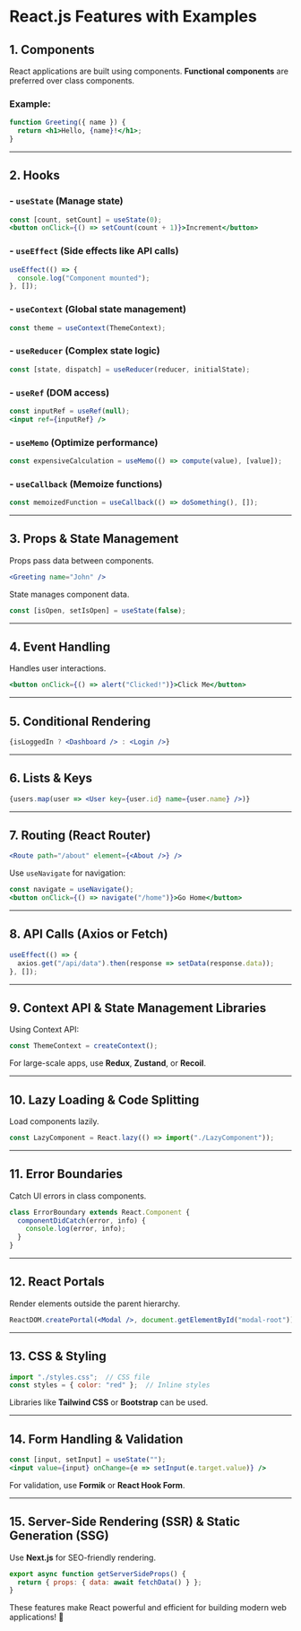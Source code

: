 # React.js Features with Examples

## 1. Components
React applications are built using components. **Functional components** are preferred over class components.

### Example:
```jsx
function Greeting({ name }) {
  return <h1>Hello, {name}!</h1>;
}
```

---

## 2. Hooks
### - `useState` (Manage state)
```jsx
const [count, setCount] = useState(0);
<button onClick={() => setCount(count + 1)}>Increment</button>
```

### - `useEffect` (Side effects like API calls)
```jsx
useEffect(() => {
  console.log("Component mounted");
}, []);
```

### - `useContext` (Global state management)
```jsx
const theme = useContext(ThemeContext);
```

### - `useReducer` (Complex state logic)
```jsx
const [state, dispatch] = useReducer(reducer, initialState);
```

### - `useRef` (DOM access)
```jsx
const inputRef = useRef(null);
<input ref={inputRef} />
```

### - `useMemo` (Optimize performance)
```jsx
const expensiveCalculation = useMemo(() => compute(value), [value]);
```

### - `useCallback` (Memoize functions)
```jsx
const memoizedFunction = useCallback(() => doSomething(), []);
```

---

## 3. Props & State Management
Props pass data between components.
```jsx
<Greeting name="John" />
```
State manages component data.
```jsx
const [isOpen, setIsOpen] = useState(false);
```

---

## 4. Event Handling
Handles user interactions.
```jsx
<button onClick={() => alert("Clicked!")}>Click Me</button>
```

---

## 5. Conditional Rendering
```jsx
{isLoggedIn ? <Dashboard /> : <Login />}
```

---

## 6. Lists & Keys
```jsx
{users.map(user => <User key={user.id} name={user.name} />)}
```

---

## 7. Routing (React Router)
```jsx
<Route path="/about" element={<About />} />
```
Use `useNavigate` for navigation:
```jsx
const navigate = useNavigate();
<button onClick={() => navigate("/home")}>Go Home</button>
```

---

## 8. API Calls (Axios or Fetch)
```jsx
useEffect(() => {
  axios.get("/api/data").then(response => setData(response.data));
}, []);
```

---

## 9. Context API & State Management Libraries
Using Context API:
```jsx
const ThemeContext = createContext();
```
For large-scale apps, use **Redux**, **Zustand**, or **Recoil**.

---

## 10. Lazy Loading & Code Splitting
Load components lazily.
```jsx
const LazyComponent = React.lazy(() => import("./LazyComponent"));
```

---

## 11. Error Boundaries
Catch UI errors in class components.
```jsx
class ErrorBoundary extends React.Component {
  componentDidCatch(error, info) {
    console.log(error, info);
  }
}
```

---

## 12. React Portals
Render elements outside the parent hierarchy.
```jsx
ReactDOM.createPortal(<Modal />, document.getElementById("modal-root"));
```

---

## 13. CSS & Styling
```jsx
import "./styles.css";  // CSS file
const styles = { color: "red" };  // Inline styles
```
Libraries like **Tailwind CSS** or **Bootstrap** can be used.

---

## 14. Form Handling & Validation
```jsx
const [input, setInput] = useState("");
<input value={input} onChange={e => setInput(e.target.value)} />
```
For validation, use **Formik** or **React Hook Form**.

---

## 15. Server-Side Rendering (SSR) & Static Generation (SSG)
Use **Next.js** for SEO-friendly rendering.
```jsx
export async function getServerSideProps() {
  return { props: { data: await fetchData() } };
}
```

These features make React powerful and efficient for building modern web applications! 🚀

